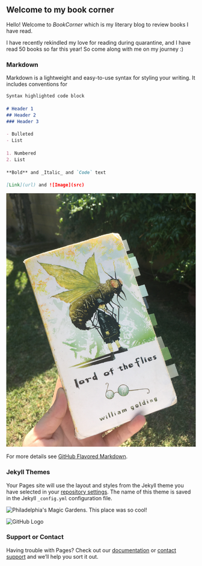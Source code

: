 ## Welcome to my book corner

Hello!  Welcome to _BookCorner_ which is my literary blog to review books I have read.  

I have recently rekindled my love for reading during quarantine, and I have read 50 books so far this year!  So come along with me on my journey :)

### Markdown

Markdown is a lightweight and easy-to-use syntax for styling your writing. It includes conventions for

```markdown
Syntax highlighted code block

# Header 1
## Header 2
### Header 3

- Bulleted
- List

1. Numbered
2. List

**Bold** and _Italic_ and `Code` text

[Link](url) and ![Image](src)
```
![image](IMG_4928.JPG)

For more details see [GitHub Flavored Markdown](https://guides.github.com/features/mastering-markdown/).

### Jekyll Themes

Your Pages site will use the layout and styles from the Jekyll theme you have selected in your [repository settings](https://github.com/kaylahamakawa/bookcorner/settings). The name of this theme is saved in the Jekyll `_config.yml` configuration file.

![Philadelphia's Magic Gardens. This place was so cool!](/assets/images/philly-magic-gardens.jpg "Philadelphia's Magic Gardens")

![GitHub Logo](/images/logo.png)

### Support or Contact

Having trouble with Pages? Check out our [documentation](https://docs.github.com/categories/github-pages-basics/) or [contact support](https://github.com/contact) and we’ll help you sort it out.
